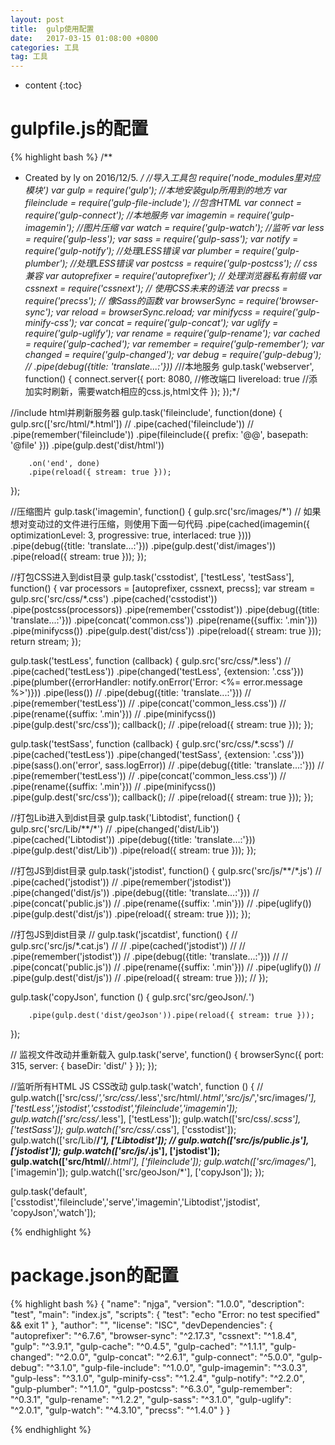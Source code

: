 ```yaml
---
layout: post
title:  gulp使用配置
date:   2017-03-15 01:08:00 +0800
categories: 工具
tag: 工具
---
```


* content
{:toc}





gulpfile.js的配置
====================================

{% highlight bash %}
/**
 * Created by ly on 2016/12/5.
 */
//导入工具包 require('node_modules里对应模块')
var gulp = require('gulp'); //本地安装gulp所用到的地方
var fileinclude  = require('gulp-file-include');  //包含HTML
var connect = require('gulp-connect'); //本地服务
var imagemin = require('gulp-imagemin'); //图片压缩
var watch = require('gulp-watch'); //监听
var less = require('gulp-less');
var sass = require('gulp-sass');
var notify = require('gulp-notify');  //处理LESS错误
var plumber = require('gulp-plumber'); //处理LESS错误
var postcss = require('gulp-postcss'); // css 兼容
var autoprefixer = require('autoprefixer'); // 处理浏览器私有前缀
var cssnext = require('cssnext'); // 使用CSS未来的语法
var precss = require('precss'); // 像Sass的函数
var browserSync = require('browser-sync');
var reload = browserSync.reload;
var minifycss = require('gulp-minify-css');
var concat = require('gulp-concat');
var uglify = require('gulp-uglify');
var rename = require('gulp-rename');
var cached = require('gulp-cached');
var remember = require('gulp-remember');
var changed = require('gulp-changed');
var debug = require('gulp-debug');
// .pipe(debug({title: 'translate...:'}))
/*//本地服务
 gulp.task('webserver', function() {
 connect.server({
 port: 8080,      //修改端口
 livereload: true   //添加实时刷新，需要watch相应的css.js,html文件
 });
 });*/

//include html并刷新服务器
gulp.task('fileinclude', function(done) {
    gulp.src(['src/html/*.html'])
        // .pipe(cached('fileinclude'))
        // .pipe(remember('fileinclude'))
        .pipe(fileinclude({
            prefix: '@@',
            basepath: '@file'
        }))
        .pipe(gulp.dest('dist/html'))

        .on('end', done)
        .pipe(reload({ stream: true }));
});

//压缩图片
gulp.task('imagemin', function() {
    gulp.src('src/images/*')
        // 如果想对变动过的文件进行压缩，则使用下面一句代码
        .pipe(cached(imagemin({ optimizationLevel: 3, progressive: true, interlaced: true })))
        .pipe(debug({title: 'translate...:'}))
        .pipe(gulp.dest('dist/images'))
        .pipe(reload({ stream: true }));
});

//打包CSS进入到dist目录
gulp.task('csstodist',  ['testLess', 'testSass'], function() {
    var processors = [autoprefixer, cssnext, precss];
    var stream = gulp.src('src/css/*.css')
            .pipe(cached('csstodist'))
            .pipe(postcss(processors))
            .pipe(remember('csstodist'))
            .pipe(debug({title: 'translate...:'}))
            .pipe(concat('common.css'))
            .pipe(rename({suffix: '.min'}))
            .pipe(minifycss())
            .pipe(gulp.dest('dist/css'))
            .pipe(reload({ stream: true }));
    return stream;
});

gulp.task('testLess', function (callback) {
    gulp.src('src/css/*.less')
        // .pipe(cached('testLess'))
        .pipe(changed('testLess', {extension: '.css'}))
        .pipe(plumber({errorHandler: notify.onError('Error: <%= error.message %>')}))
        .pipe(less())
        // .pipe(debug({title: 'translate...:'}))
        // .pipe(remember('testLess'))
        // .pipe(concat('common_less.css'))
        // .pipe(rename({suffix: '.min'}))
        // .pipe(minifycss())
        .pipe(gulp.dest('src/css'));
        callback();
        // .pipe(reload({ stream: true }));
});

gulp.task('testSass', function (callback) {
    gulp.src('src/css/*.scss')
        // .pipe(cached('testLess'))
        .pipe(changed('testSass', {extension: '.css'}))
        .pipe(sass().on('error', sass.logError))
        // .pipe(debug({title: 'translate...:'}))
        // .pipe(remember('testLess'))
        // .pipe(concat('common_less.css'))
        // .pipe(rename({suffix: '.min'}))
        // .pipe(minifycss())
        .pipe(gulp.dest('src/css'));
        callback();
        // .pipe(reload({ stream: true }));
});

//打包Lib进入到dist目录
gulp.task('Libtodist', function() {
    gulp.src('src/Lib/**/*')
        // .pipe(changed('dist/Lib'))
        .pipe(cached('Libtodist'))
        .pipe(debug({title: 'translate...:'}))
        .pipe(gulp.dest('dist/Lib'))
        .pipe(reload({ stream: true }));
});

//打包JS到dist目录
gulp.task('jstodist', function() {
    gulp.src('src/js/**/*.js')
        // .pipe(cached('jstodist'))
        // .pipe(remember('jstodist'))
        .pipe(changed('dist/js'))
        .pipe(debug({title: 'translate...:'}))
        // .pipe(concat('public.js'))
        // .pipe(rename({suffix: '.min'}))
        // .pipe(uglify())
        .pipe(gulp.dest('dist/js'))
        .pipe(reload({ stream: true }));
});


//打包JS到dist目录
// gulp.task('jscatdist', function() {
//     gulp.src('src/js/*.cat.js')
//         // .pipe(cached('jstodist'))
//         // .pipe(remember('jstodist'))
//         .pipe(debug({title: 'translate...:'}))
//         // .pipe(concat('public.js'))
//         .pipe(rename({suffix: '.min'}))
//         .pipe(uglify())
//         .pipe(gulp.dest('dist/js'))
//         .pipe(reload({ stream: true }));
// });


gulp.task('copyJson', function () {
    gulp.src('src/geoJson/*.*')

        .pipe(gulp.dest('dist/geoJson')).pipe(reload({ stream: true }));
});


// 监视文件改动并重新载入
gulp.task('serve', function() {
    browserSync({
        port: 315,
        server: {
            baseDir: 'dist/'
        }
    });
});

//监听所有HTML JS CSS改动
gulp.task('watch', function () {
   // gulp.watch(['src/css/*','src/css/*.less','src/html/*.html','src/js/*','src/images/*'], ['testLess','jstodist','csstodist','fileinclude','imagemin']);
    gulp.watch(['src/css/*.less'], ['testLess']);
    gulp.watch(['src/css/*.scss'], ['testSass']);
    gulp.watch(['src/css/*.css'], ['csstodist']);
    gulp.watch(['src/Lib/**/*'], ['Libtodist']);
    // gulp.watch(['src/js/public.js'], ['jstodist']);
    gulp.watch(['src/js/*.js'], ['jstodist']);
    gulp.watch(['src/html/**/*.html'], ['fileinclude']);
    gulp.watch(['src/images/*'], ['imagemin']);
    gulp.watch(['src/geoJson/*'], ['copyJson']);
});




gulp.task('default',['csstodist','fileinclude','serve','imagemin','Libtodist','jstodist', 'copyJson','watch']);

{% endhighlight %}



package.json的配置
====================================

{% highlight bash %}
{
  "name": "njga",
  "version": "1.0.0",
  "description": "test",
  "main": "index.js",
  "scripts": {
    "test": "echo \"Error: no test specified\" && exit 1"
  },
  "author": "",
  "license": "ISC",
  "devDependencies": {
    "autoprefixer": "^6.7.6",
    "browser-sync": "^2.17.3",
    "cssnext": "^1.8.4",
    "gulp": "^3.9.1",
    "gulp-cache": "^0.4.5",
    "gulp-cached": "^1.1.1",
    "gulp-changed": "^2.0.0",
    "gulp-concat": "^2.6.1",
    "gulp-connect": "^5.0.0",
    "gulp-debug": "^3.1.0",
    "gulp-file-include": "^1.0.0",
    "gulp-imagemin": "^3.0.3",
    "gulp-less": "^3.1.0",
    "gulp-minify-css": "^1.2.4",
    "gulp-notify": "^2.2.0",
    "gulp-plumber": "^1.1.0",
    "gulp-postcss": "^6.3.0",
    "gulp-remember": "^0.3.1",
    "gulp-rename": "^1.2.2",
    "gulp-sass": "^3.1.0",
    "gulp-uglify": "^2.0.1",
    "gulp-watch": "^4.3.10",
    "precss": "^1.4.0"
  }
}


{% endhighlight %}
